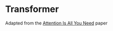 # Transformer

Adapted from the [Attention Is All You Need](https://arxiv.org/abs/1706.03762) paper
